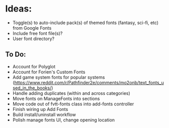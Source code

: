 # Ideas:

- Toggle(s) to auto-include pack(s) of themed fonts (fantasy, sci-fi, etc) from Google Fonts
- Include free font file(s)?
- User font directory?

## To Do:

- Account for Polyglot
- Account for Forien's Custom Fonts
- Add game system fonts for popular systems (https://www.reddit.com/r/Pathfinder2e/comments/mo2onb/text_fonts_used_in_the_books/)
- Handle adding duplicates (within and across categories)
- Move fonts on ManageFonts into sections
- Move code out of fvtt-fonts class into add-fonts controller
- Finish wiring up Add Fonts
- Build install/uninstall workflow
- Polish manage fonts UI, change opening location
